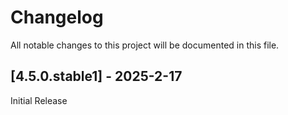 # Changelog

All notable changes to this project will be documented in this file.


## [4.5.0.stable1] - 2025-2-17

Initial Release

